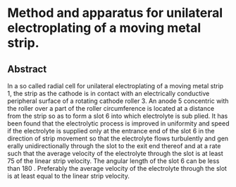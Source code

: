 # Method and apparatus for unilateral electroplating of a moving metal strip.

## Abstract
In a so called radial cell for unilateral electroplating of a moving metal strip 1, the strip as the cathode is in contact with an electrically conductive peripheral surface of a rotating cathode roller 3. An anode 5 concentric with the roller over a part of the roller circumference is located at a distance from the strip so as to form a slot 6 into which electrolyte is sub plied. It has been found that the electrolytic process is improved in uniformity and speed if the electrolyte is supplied only at the entrance end of the slot 6 in the direction of strip movement so that the electrolyte flows turbulently and gen erally unidirectionally through the slot to the exit end thereof and at a rate such that the average velocity of the electrolyte through the slot is at least 75 of the linear strip velocity. The angular length of the slot 6 can be less than 180 . Preferably the average velocity of the electrolyte through the slot is at least equal to the linear strip velocity.
